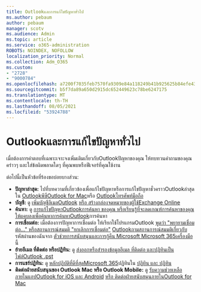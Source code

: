 ```yaml
---
title: Outlookและการแก้ไขปัญหาทั่วไป
ms.author: pebaum
author: pebaum
manager: scotv
ms.audience: Admin
ms.topic: article
ms.service: o365-administration
ROBOTS: NOINDEX, NOFOLLOW
localization_priority: Normal
ms.collection: Adm_O365
ms.custom:
- "2728"
- "9000784"
ms.openlocfilehash: a7200f7035feb7570fa9309e84a118249b41b925625b84efe43e7c5f480daeca
ms.sourcegitcommit: b5f7da89a650d2915dc652449623c78be6247175
ms.translationtype: MT
ms.contentlocale: th-TH
ms.lasthandoff: 08/05/2021
ms.locfileid: "53924788"
---
```

# <a name="outlook-common-issues-and-resolutions"></a>Outlookและการแก้ไขปัญหาทั่วไป

เมื่อต้องการคําตอบที่เฉพาะเจาะจงเพิ่มเติมเกี่ยวกับOutlookปัญหาของคุณ ให้ทบทวนคําถามของคุณคร่าวๆ และใส่ข้อผิดพลาดใดๆ ที่คุณพบหรือฟีเจอร์ที่คุณใช้งาน

ต่อไปนี้เป็นหัวข้อที่ร้องขอบ่อยบางส่วน:

- **ปัญหาล่าสุด:**  ไปที่บทความที่เกี่ยวข้องเพื่อแก้ไขปัญหาหรือการแก้ไขปัญหาชั่วคราวOutlookล่าสุดใน [Outlookพีซี](https://support.office.com/article/ecf61305-f84f-4e13-bb73-95a214ac1230)[Outlook for Mac](https://support.office.com/article/54afa5e3-db38-422a-9d94-3b55330ded8e)หรือ [Outlookโทรศัพท์มือถือ](https://support.office.com/article/a264ef01-9c88-48fb-9285-7017e4f31f02)
- **บัญชี:**  ดู [เพิ่มบัญชีอีเมลOutlook](https://support.office.com/article/6e27792a-9267-4aa4-8bb6-c84ef146101b) [หรือ สร้างกล่องจดหมายของผู้ใช้Exchange Online](https://docs.microsoft.com/Exchange/recipients-in-exchange-online/create-user-mailboxes)
- **ค้นหา:**  ดู [การแก้ไขปัญหาOutlookการค้นหา ของคุณ หรือ](https://support.office.com/article/2556b11f-f4d8-46be-b0a7-de33a3f4f066)[เรียนรู้ที่จะลดเกณฑ์การค้นหาของคุณให้แคบลงเพื่อค้นหาการค้นหาOutlook](https://support.office.com/article/D824D1E9-A255-4C8A-8553-276FB895A8DA)การค้นหา
- **การเชื่อมต่อ:**  เมื่อต้องการปัญหาการเชื่อมต่อ ให้เรียกใช้โปรแกรมOutlook [พูดว่า "พยายามเชื่อมต่อ..." หรือสถานการณ์สมมติ "ยกเลิกการเชื่อมต่อ"](https://aka.ms/SaRA-OutlookDisconnect) [Outlookถามสถานการณ์สมมติเกี่ยวกับ](https://aka.ms/SaRA-OutlookPwdPrompt)รหัสผ่านของฉันจาก [ตัวช่วยการสนับสนุนและการกู้คืน Microsoft Microsoft 365เครื่องมือ](https://diagnostics.outlook.com/#/)นี้
- **ย้ายอีเมล ที่ติดต่อ หรือปฏิทิน:**  ดู [ส่งออกหรือสํารองข้อมูลอีเมล ที่ติดต่อ และปฏิทินเป็นไฟล์Outlook .pst](https://support.office.com/article/14252b52-3075-4e9b-be4e-ff9ef1068f91)
- **การแชร์ปฏิทิน:**  ดู [หลักปฏิบัติที่ดีที่สุดMicrosoft 365](https://support.office.com/article/b576ecc3-0945-4d75-85f1-5efafb8a37b4)ปฏิทินใน [ปฏิทิน และ ปฏิทิน](https://support.office.com/article/D93F72D3-2361-4E0D-8D6A-5C4939C17F39)
- **ติดต่อฝ่ายสนับสนุนของ Outlook Mac หรือ Outlook Mobile:**  ดู [รับความช่วยเหลือภายในแอปOutlook for iOS และ Android](https://support.office.com/article/218a22d1-9fa5-4889-b689-de1c63493243) [หรือ ติดต่อฝ่ายสนับสนุนภายในOutlook for Mac](https://support.office.com/article/d0410177-8e65-4487-93f7-206a3a3d71a8)
